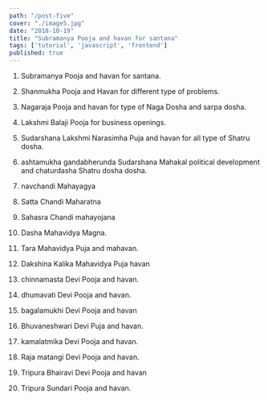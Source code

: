 ```yaml
---
path: "/post-five"
cover: "./image5.jpg"
date: "2018-10-19"
title: "Subramanya Pooja and havan for santana"
tags: ['tutorial', 'javascript', 'frontend']
published: true
---
```


1. Subramanya Pooja and havan for santana.

2. Shanmukha Pooja and Havan for different type of problems.

3. Nagaraja Pooja and havan  for type of Naga Dosha and sarpa dosha.

4.  Lakshmi Balaji Pooja for business openings.

5. Sudarshana Lakshmi Narasimha Puja and havan for all type of Shatru dosha.

6. ashtamukha gandabherunda Sudarshana Mahakal political development and chaturdasha Shatru dosha dosha.

7.  navchandi Mahayagya

8. Satta Chandi Maharatna

9. Sahasra Chandi mahayojana

10. Dasha Mahavidya Magna.

11. Tara Mahavidya Puja and mahavan.

12. Dakshina Kalika Mahavidya Puja havan

13. chinnamasta Devi Pooja and havan.

14. dhumavati Devi Pooja and havan.

15. bagalamukhi Devi Pooja and havan

16. Bhuvaneshwari Devi Puja  and havan.

17. kamalatmika Devi Pooja and havan.

18. Raja matangi Devi Pooja and havan.

19. Tripura Bhairavi Devi Pooja and havan

20. Tripura Sundari Pooja and havan.
